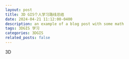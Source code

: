 ```yaml
---
layout: post
title: 3D GIS个人学习路线总结
date: 2024-04-21 11:12:00-0400
description: an example of a blog post with some math
tags: 3DGIS 学习
categories: 3DGIS
related_posts: false
---
```


3D